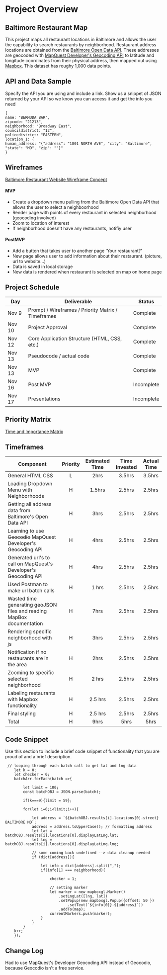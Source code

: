 # Project Overview

## Baltimore Restaurant Map

This project maps all restaurant locations in Baltimore and allows the user the capability to search restaurants by neighborhood. Restaurant address locations are obtained from the [Baltimore Open Data API](https://data.baltimorecity.gov/Culture-Arts/Restaurants/k5ry-ef3g). These addresses are geocoded with [MapQuest Developer's Geocoding API](https://developer.mapquest.com/documentation/geocoding-api/) to latitude and longitude coordinates from their physical address, then mapped out using [Mapbox](https://www.mapbox.com/). This dataset has roughy 1,000 data points.

## API and Data Sample

Specify the API you are using and include a link. Show us a snippet of JSON returned by your API so we know you can access it and get the info you need
```
{
name: "BERMUDA BAR",
zipcode: "21213",
neighborhood: "Broadway East",
councildistrict: "12",
policedistrict: "EASTERN",
location_1: {
human_address: "{"address": "1801 NORTH AVE", "city": "Baltimore", "state": "MD", "zip": ""}"
}
```

## Wireframes

[Baltimore Restaurant Website Wireframe Concept](https://wireframe.cc/pro/pp/1a29ea99d392747)

#### MVP 
- Create a dropdown menu pulling from the Baltimore Open Data API that allows the user to select a neighboorhood
- Render page with points of every restaurant in selected neighborhood (geocoding involved)
- Zoom to location of interest
- If neighborhood doesn't have any restaurants, notifiy user

#### PostMVP  
- Add a button that takes user to another page 'Your restaurant?'
- New page allows user to add information about their restaurant. (picture, url to website...)
- Data is saved in local storage
- New data is rendered when restaurant is selected on map on home page

## Project Schedule

|  Day | Deliverable | Status
|---|---| ---|
|Nov 9| Prompt / Wireframes / Priority Matrix / Timeframes | Complete
|Nov 10| Project Approval | Complete
|Nov 12| Core Application Structure (HTML, CSS, etc.) | Complete
|Nov 13| Pseudocode / actual code | Complete
|Nov 13| MVP | Complete
|Nov 16| Post MVP | Incomplete
|Nov 17| Presentations | Incomplete

## Priority Matrix

[Time and Importance Matrix](https://wireframe.cc/pro/pp/2ae852fac392756)

## Timeframes

| Component | Priority | Estimated Time | Time Invested | Actual Time |
| --- | :---: |  :---: | :---: | :---: |
| General HTML CSS | L | 2hrs| 3.5hrs | 3.5hrs |
| Loading Dropdown Menu with Neighborhoods| H | 1.5hrs| 2.5hrs | 2.5hrs |
| Getting all address data from Baltimore's Open Data API| H | 3hrs| 2.5hrs | 2.5hrs |
| Learning to use ~~Geocodio~~ MapQuest Developer's Geocoding API| H | 4hrs| 2.5hrs | 2.5hrs |
| Generated url's to call on MapQuest's Developer's Geocoding API| H | 4hrs| 2.5hrs | 2.5hrs |
| Used Postman to make url batch calls| H | 1 hrs| 2.5hrs | 2.5hrs |
| Wasted time generating geoJSON files and reading MapBox documentation| H | 7hrs| 2.5hrs | 2.5hrs |
| Rendering specific neighborhood with js| H | 3hrs| 2.5hrs | 2.5hrs |
| Notification if no restaurants are in the area| H | 2hrs| 2.5hrs | 2.5hrs |
| Zooming to specific selected neighborhood| H | 2 hrs| 2.5hrs | 2.5hrs |
| Labeling restaurants with Mapbox functionality| H | 2.5 hrs| 2.5hrs | 2.5hrs |
| Final styling| H | 2.5 hrs| 2.5hrs | 2.5hrs |
| Total | H | 9hrs| 5hrs | 5hrs |

## Code Snippet

Use this section to include a brief code snippet of functionality that you are proud of and a brief description.  

```
 // looping through each batch call to get lat and lng data 
    let k = 0;
    let checker = 0;
    batchArr.forEach(batch =>{

        let limit = 100;
        const batchOBJ = JSON.parse(batch);

        if(k===9){limit = 59};

        for(let i=0;i<limit;i++){
    
            let address = `${batchOBJ.results[i].locations[0].street} BALTIMORE MD`;
            address = address.toUpperCase(); // formatting address 
            let lat = batchOBJ.results[i].locations[0].displayLatLng.lat;
            let lng = batchOBJ.results[i].locations[0].displayLatLng.lng;

            // some coming back undefined --> data cleanup needed
            if (dict[address]){ 

                let info = dict[address].split(",");
                if(info[1] === neighborhood){

                    checker = 1;

                    // setting marker
                    let marker = new mapboxgl.Marker()
                        .setLngLat([lng, lat])
                        .setPopup(new mapboxgl.Popup({offset: 50 })
                            .setText(`${info[0]}-${address}`))
                        .addTo(map);
                    currentMarkers.push(marker);
                }
            }
        }
    k++;
    });
```

## Change Log
Had to use MapQuest's Developer Geocoding API instead of Geocodio, because Geocodio isn't a free service.
